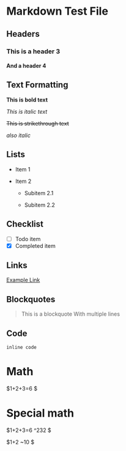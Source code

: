 # Markdown Test File

## Headers

### This is a header 3

#### And a header 4

## Text Formatting

**This is bold text**

_This is italic text_

~~This is strikethrough text~~

*also italic*

## Lists

- Item 1

- Item 2

  - Subitem 2.1

  - Subitem 2.2


## Checklist

- [ ] Todo item
- [x] Completed item

## Links

[Example Link](https://example.com)

## Blockquotes

> This is a blockquote
> With multiple lines

## Code

`inline code`

# Math

$1+2+3=6 $

# Special math

$1+2+3=6 ^232  $



$1+2 ~10  $


